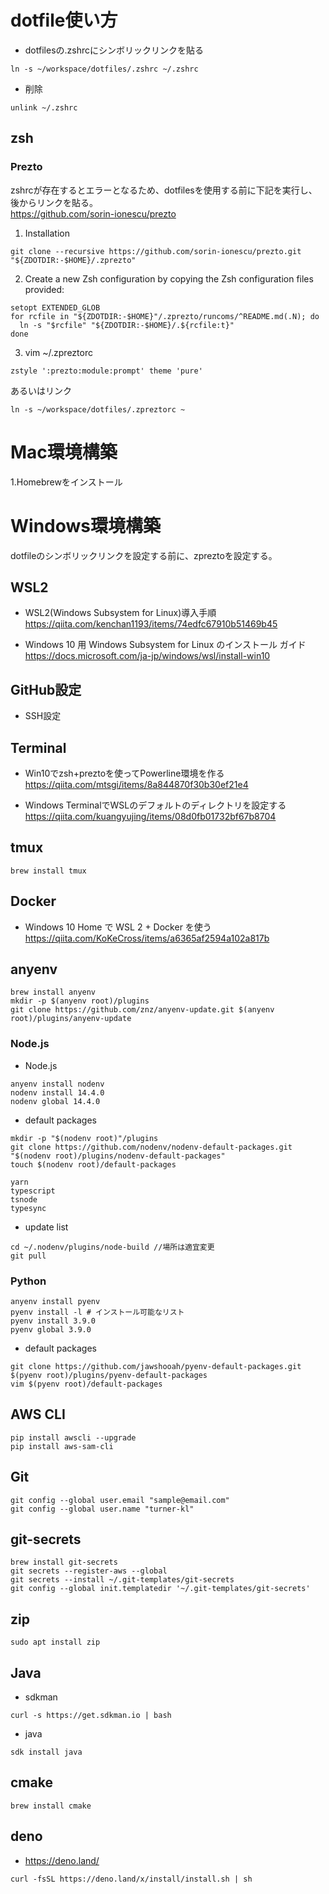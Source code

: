 # dotfile使い方
- dotfilesの.zshrcにシンボリックリンクを貼る 
```
ln -s ~/workspace/dotfiles/.zshrc ~/.zshrc
```

- 削除
```
unlink ~/.zshrc
```

## zsh
### Prezto
zshrcが存在するとエラーとなるため、dotfilesを使用する前に下記を実行し、後からリンクを貼る。  
https://github.com/sorin-ionescu/prezto  
1. Installation  
```
git clone --recursive https://github.com/sorin-ionescu/prezto.git "${ZDOTDIR:-$HOME}/.zprezto"
```

2. Create a new Zsh configuration by copying the Zsh configuration files provided:
```
setopt EXTENDED_GLOB
for rcfile in "${ZDOTDIR:-$HOME}"/.zprezto/runcoms/^README.md(.N); do
  ln -s "$rcfile" "${ZDOTDIR:-$HOME}/.${rcfile:t}"
done
```

3. vim ~/.zpreztorc
```
zstyle ':prezto:module:prompt' theme 'pure'
```
あるいはリンク
```
ln -s ~/workspace/dotfiles/.zpreztorc ~
```

# Mac環境構築  
1.Homebrewをインストール  

# Windows環境構築
dotfileのシンボリックリンクを設定する前に、zpreztoを設定する。
## WSL2
- WSL2(Windows Subsystem for Linux)導入手順   
https://qiita.com/kenchan1193/items/74edfc67910b51469b45

- Windows 10 用 Windows Subsystem for Linux のインストール ガイド  
https://docs.microsoft.com/ja-jp/windows/wsl/install-win10

## GitHub設定
- SSH設定

## Terminal
- Win10でzsh+preztoを使ってPowerline環境を作る  
https://qiita.com/mtsgi/items/8a844870f30b30ef21e4

- Windows TerminalでWSLのデフォルトのディレクトリを設定する   
https://qiita.com/kuangyujing/items/08d0fb01732bf67b8704

## tmux
```
brew install tmux
```

## Docker
- Windows 10 Home で WSL 2 + Docker を使う  
https://qiita.com/KoKeCross/items/a6365af2594a102a817b

## anyenv
```
brew install anyenv
mkdir -p $(anyenv root)/plugins
git clone https://github.com/znz/anyenv-update.git $(anyenv root)/plugins/anyenv-update
```

### Node.js
- Node.js
```
anyenv install nodenv
nodenv install 14.4.0
nodenv global 14.4.0
```

- default packages  
```
mkdir -p "$(nodenv root)"/plugins
git clone https://github.com/nodenv/nodenv-default-packages.git "$(nodenv root)/plugins/nodenv-default-packages"
touch $(nodenv root)/default-packages
```
```
yarn
typescript
tsnode
typesync
``` 
- update list
```
cd ~/.nodenv/plugins/node-build //場所は適宜変更
git pull
```

### Python
```
anyenv install pyenv
pyenv install -l # インストール可能なリスト
pyenv install 3.9.0
pyenv global 3.9.0
```

- default packages  
```
git clone https://github.com/jawshooah/pyenv-default-packages.git $(pyenv root)/plugins/pyenv-default-packages
vim $(pyenv root)/default-packages
```

## AWS CLI
```
pip install awscli --upgrade
pip install aws-sam-cli
```

## Git
```
git config --global user.email "sample@email.com"
git config --global user.name "turner-kl"
```

## git-secrets
```
brew install git-secrets
git secrets --register-aws --global
git secrets --install ~/.git-templates/git-secrets
git config --global init.templatedir '~/.git-templates/git-secrets'
```

## zip
```
sudo apt install zip
```

## Java
- sdkman
```
curl -s https://get.sdkman.io | bash
```

- java 
```
sdk install java
```

## cmake
```
brew install cmake
```

## deno
- https://deno.land/
```
curl -fsSL https://deno.land/x/install/install.sh | sh
```